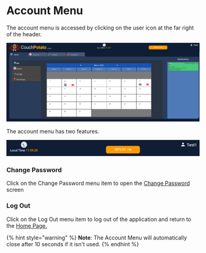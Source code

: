 # Account Menu

The account menu is accessed by clicking on the user icon at the far right of the header.

![](../../../../.gitbook/assets/image%20%2814%29.png)

The account menu has two features.

![](../../../../.gitbook/assets/image%20%288%29.png)

### Change Password

Click on the Change Password menu item to open the [Change Password](../../../functional-requirements/change-password.md) screen

### Log Out

Click on the Log Out menu item to log out of the application and return to the [Home Page.](../../../functional-requirements/home-page.md)

{% hint style="warning" %}
**Note**: The Account Menu will automatically close after 10 seconds if it isn't used.
{% endhint %}

